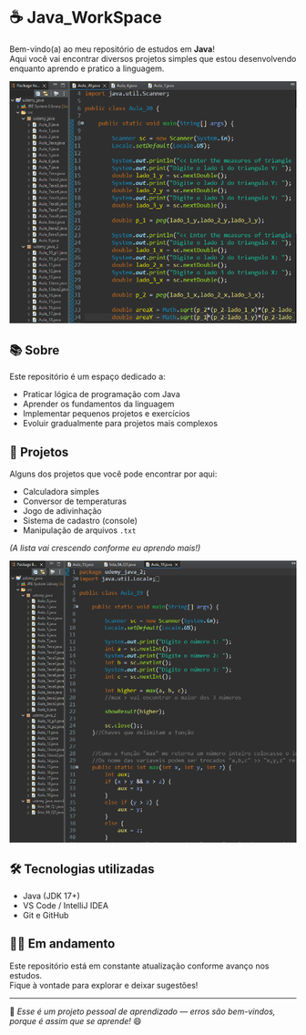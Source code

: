 # ☕ Java_WorkSpace

Bem-vindo(a) ao meu repositório de estudos em **Java**!  
Aqui você vai encontrar diversos projetos simples que estou desenvolvendo enquanto aprendo e pratico a linguagem.

![alt text](image.png)

## 📚 Sobre

Este repositório é um espaço dedicado a:

- Praticar lógica de programação com Java
- Aprender os fundamentos da linguagem
- Implementar pequenos projetos e exercícios
- Evoluir gradualmente para projetos mais complexos

## 🚀 Projetos

Alguns dos projetos que você pode encontrar por aqui:

- Calculadora simples
- Conversor de temperaturas
- Jogo de adivinhação
- Sistema de cadastro (console)
- Manipulação de arquivos `.txt`

*(A lista vai crescendo conforme eu aprendo mais!)*

![alt text](image-1.png)


## 🛠️ Tecnologias utilizadas

- Java (JDK 17+)
- VS Code / IntelliJ IDEA
- Git e GitHub

## 👨‍💻 Em andamento

Este repositório está em constante atualização conforme avanço nos estudos.  
Fique à vontade para explorar e deixar sugestões!

---

📌 _Esse é um projeto pessoal de aprendizado — erros são bem-vindos, porque é assim que se aprende!_ 😄

